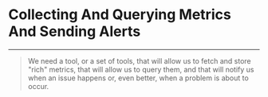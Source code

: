 <!-- .slide: data-background="../img/background/why.jpg" -->
# Collecting And Querying Metrics And Sending Alerts

---


<!-- .slide: data-background="../img/background/monitoring.jpeg" -->
> We need a tool, or a set of tools, that will allow us to fetch and store "rich" metrics, that will allow us to query them, and that will notify us when an issue happens or, even better, when a problem is about to occur.